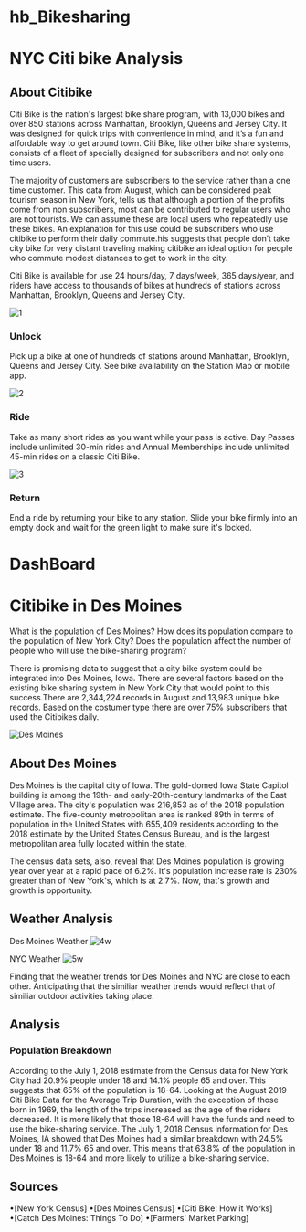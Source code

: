 # hb_Bikesharing

# NYC Citi bike  Analysis
## About Citibike

Citi Bike is the nation's largest bike share program, with 13,000 bikes and over 850 stations across Manhattan, Brooklyn, Queens and Jersey City. It was designed for quick trips with convenience in mind, and it’s a fun and affordable way to get around town.
Citi Bike, like other bike share systems, consists of a fleet of specially designed for subscribers and not only one time users. 

The majority of customers are subscribers to the service rather than a one time customer. This data from August, which can be considered peak tourism season in New York, tells us that although a portion of the profits come from non subscribers, most can be contributed to regular users who are not tourists. We can assume these are local users who repeatedly use these bikes. An explanation for this use could be subscribers who use citibike to perform their daily commute.his suggests that people don’t take city bike for very distant traveling making citibike an ideal option for people who commute modest distances to get to work in the city.

Citi Bike is available for use 24 hours/day, 7 days/week, 365 days/year, and riders have access to thousands of bikes at hundreds of stations across Manhattan, Brooklyn, Queens and Jersey City.

![1](https://github.com/hbostanchi/hb_Bikesharing/blob/master/png/Picture1.png)
### Unlock
Pick up a bike at one of hundreds of stations around Manhattan, Brooklyn, Queens and Jersey City. See bike availability on the Station Map or mobile app.


![2](https://github.com/hbostanchi/hb_Bikesharing/blob/master/png/Picture2.png)
### Ride
Take as many short rides as you want while your pass is active. Day Passes include unlimited 30-min rides and Annual Memberships include unlimited 45-min rides on a classic Citi Bike.

![3](https://github.com/hbostanchi/hb_Bikesharing/blob/master/png/Picture3.png)
### Return
End a ride by returning your bike to any station. Slide your bike firmly into an empty dock and wait for the green light to make sure it's locked.

# DashBoard
[](https://public.tableau.com/profile/halleh#!/vizhome/halleh-Bostanchi_ch14/NYCCITIBIKE?publish=yes)

# Citibike in Des Moines
What is the population of Des Moines? How does its population compare to the population of New York City? Does the population affect the number of people who will use the bike-sharing program?

There is promising data to suggest that a city bike system could be integrated into Des Moines, Iowa. There are several factors based on the existing bike sharing system in New York City that would point to this success.There are 2,344,224 records in August and 13,983 unique bike records. Based on the costumer type there are over 75% subscribers that used the Citibikes daily.

![Des Moines ](https://github.com/hbostanchi/hb_Bikesharing/blob/master/png/des%20.png)

## About Des Moines
Des Moines is the capital city of Iowa. The gold-domed Iowa State Capitol building is among the 19th- and early-20th-century landmarks of the East Village area. The city's population was 216,853 as of the 2018 population estimate. The five-county metropolitan area is ranked 89th in terms of population in the United States with 655,409 residents according to the 2018 estimate by the United States Census Bureau, and is the largest metropolitan area fully located within the state. 

The census data sets, also, reveal that Des Moines population is growing year over year at a rapid pace of 6.2%. It's population increase rate is 230% greater than of New York's, which is at 2.7%. Now, that's growth and growth is opportunity.

## Weather Analysis

Des Moines Weather 
![4w](https://github.com/hbostanchi/hb_Bikesharing/blob/master/png/4%20W.png)

NYC Weather
![5w](https://github.com/hbostanchi/hb_Bikesharing/blob/master/png/5%20W.png)

Finding that the weather trends for Des Moines and NYC are close to each other. Anticipating that the similiar weather trends would reflect that of similiar outdoor activities taking place. 

## Analysis
### Population Breakdown
According to the July 1, 2018 estimate from the Census data for New York City had 20.9% people under 18 and 14.1% people 65 and over. This suggests that 65% of the population is 18-64. Looking at the August 2019 Citi Bike Data for the Average Trip Duration, with the exception of those born in 1969, the length of the trips increased as the age of the riders decreased. It is more likely that those 18-64 will have the funds and need to use the bike-sharing service. The July 1, 2018 Census information for Des Moines, IA showed that Des Moines had a similar breakdown with 24.5% under 18 and 11.7% 65 and over. This means that 63.8% of the population in Des Moines is 18-64 and more likely to utilize a bike-sharing service.




## Sources
•[New York Census] 
•[Des Moines Census] 
•[Citi Bike: How it Works] 
•[Catch Des Moines: Things To Do] 
•[Farmers' Market Parking] 




